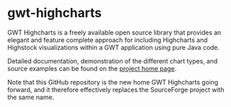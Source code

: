 # gwt-highcharts
GWT Highcharts is a freely available open source library that provides an elegant and feature complete approach for including Highcharts and Highstock visualizations within a GWT application using pure Java code.

Detailed documentation, demonstration of the different chart types, and source examples can be found on the [project home page](https://www.moxiegroup.com/moxieapps/gwt-highcharts/).

Note that this GitHub repository is the new home GWT Highcharts going forward, and it therefore effectively replaces the SourceForge project with the same name.  
